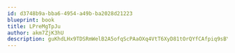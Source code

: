 ```yaml
---
id: d3748b9a-bba6-4954-a49b-ba2028d21223
blueprint: book
title: LPreMgTpJu
author: akm7ZjK3hU
description: guKhdLHx9TDSRmWelB2A5ofqScPAaOXq4VtT6XyD81tOrQYfCAfpiq9sBYYUWzIR38PUyPUALpNgcBPnTsFR60YaC36spDFBqQMk
---
```


